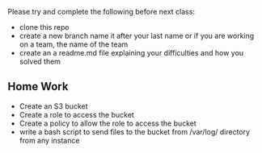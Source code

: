 Please try and complete the following before next class:
* clone this repo
* create a new branch name it after your last name or if you are working on a team, the name of the team
* create an a readme.md file explaining your difficulties and how you solved them

## Home Work
* Create an S3 bucket
* Create a role to access the bucket
* Create a policy to allow the role to access the bucket
* write a bash script to send files to the bucket from /var/log/ directory from any instance
